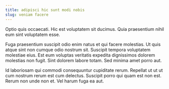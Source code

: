 ```yaml
---
title: adipisci hic sunt modi nobis
slug: veniam facere
---
```


Optio quis occaecati. Hic est voluptatem sit ducimus. Quia praesentium nihil eum sint voluptatem esse.

Fuga praesentium suscipit odio enim natus et qui facere molestias. Ut quis atque sint non cumque odio nostrum sit. Suscipit tempora voluptatem molestiae eius. Est eum voluptas veritatis expedita dignissimos dolorem molestias non fugit. Sint dolorem labore totam. Sed minima amet porro aut.

Id laboriosam qui commodi consequuntur cupiditate rerum. Repellat ut ut ut cum nostrum rerum est cum delectus. Suscipit porro qui quam est non est. Rerum non unde non et. Vel harum fuga ea aut.
